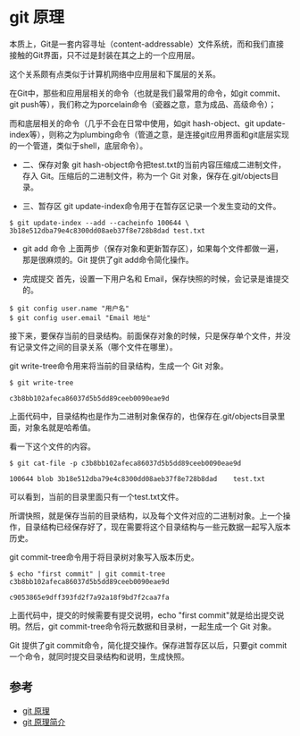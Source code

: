 # git 原理

本质上，Git是一套内容寻址（content-addressable）文件系统，而和我们直接接触的Git界面，只不过是封装在其之上的一个应用层。

这个关系颇有点类似于计算机网络中应用层和下属层的关系。

在Git中，那些和应用层相关的命令（也就是我们最常用的命令，如git commit、 git push等），我们称之为porcelain命令（瓷器之意，意为成品、高级命令）；

而和底层相关的命令（几乎不会在日常中使用，如git hash-object、git update-index等），则称之为plumbing命令（管道之意，是连接git应用界面和git底层实现的一个管道，类似于shell，底层命令）。

- 二、保存对象
git hash-object命令把test.txt的当前内容压缩成二进制文件，存入 Git。压缩后的二进制文件，称为一个 Git 对象，保存在.git/objects目录。

- 三、暂存区
git update-index命令用于在暂存区记录一个发生变动的文件。

```
$ git update-index --add --cacheinfo 100644 \
3b18e512dba79e4c8300dd08aeb37f8e728b8dad test.txt
```

- git add 命令
上面两步（保存对象和更新暂存区），如果每个文件都做一遍，那是很麻烦的。Git 提供了git add命令简化操作。

- 完成提交
首先，设置一下用户名和 Email，保存快照的时候，会记录是谁提交的。

```
$ git config user.name "用户名" 
$ git config user.email "Email 地址"
```
接下来，要保存当前的目录结构。前面保存对象的时候，只是保存单个文件，并没有记录文件之间的目录关系（哪个文件在哪里）。

git write-tree命令用来将当前的目录结构，生成一个 Git 对象。

```
$ git write-tree

c3b8bb102afeca86037d5b5dd89ceeb0090eae9d
```
上面代码中，目录结构也是作为二进制对象保存的，也保存在.git/objects目录里面，对象名就是哈希值。

看一下这个文件的内容。

```
$ git cat-file -p c3b8bb102afeca86037d5b5dd89ceeb0090eae9d

100644 blob 3b18e512dba79e4c8300dd08aeb37f8e728b8dad    test.txt
```
可以看到，当前的目录里面只有一个test.txt文件。

所谓快照，就是保存当前的目录结构，以及每个文件对应的二进制对象。上一个操作，目录结构已经保存好了，现在需要将这个目录结构与一些元数据一起写入版本历史。

git commit-tree命令用于将目录树对象写入版本历史。

```
$ echo "first commit" | git commit-tree c3b8bb102afeca86037d5b5dd89ceeb0090eae9d

c9053865e9dff393fd2f7a92a18f9bd7f2caa7fa
```
上面代码中，提交的时候需要有提交说明，echo "first commit"就是给出提交说明。然后，git commit-tree命令将元数据和目录树，一起生成一个 Git 对象。


Git 提供了git commit命令，简化提交操作。保存进暂存区以后，只要git commit一个命令，就同时提交目录结构和说明，生成快照。




## 参考
- [git 原理](http://www.ruanyifeng.com/blog/2018/10/git-internals.html)
- [git 原理简介](https://www.cnblogs.com/yelbosh/p/7471979.html)
